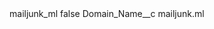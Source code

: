 <?xml version="1.0" encoding="UTF-8"?>
<CustomMetadata xmlns="http://soap.sforce.com/2006/04/metadata" xmlns:xsi="http://www.w3.org/2001/XMLSchema-instance" xmlns:xsd="http://www.w3.org/2001/XMLSchema">
    <label>mailjunk_ml</label>
    <protected>false</protected>
    <values>
        <field>Domain_Name__c</field>
        <value xsi:type="xsd:string">mailjunk.ml</value>
    </values>
</CustomMetadata>
